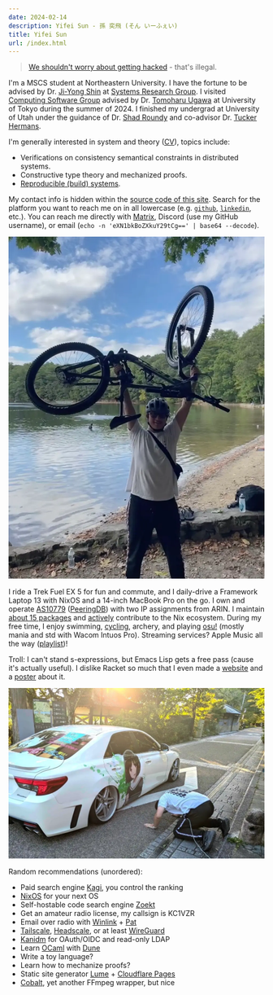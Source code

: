 ```yaml
---
date: 2024-02-14
description: Yifei Sun - 孫 奕飛 (そん いーふぇい)
title: Yifei Sun
url: /index.html
---
```


> [We shouldn't worry about getting hacked](https://otel.ysun.co/public-dashboards/55f1b79c57bb40cd96a871ec6197f02e) - that's illegal.

I'm a MSCS student at Northeastern University.
I have the fortune to be advised by Dr. [Ji-Yong Shin](https://www.jiyongshin.info) at [Systems Research Group](https://srg.khoury.northeastern.edu).
I visited [Computing Software Group](https://www.csg.ci.i.u-tokyo.ac.jp/en) advised by Dr. [Tomoharu Ugawa](https://tugawa.github.io/index-e.html) at University of Tokyo during the summer of 2024.
I finished my undergrad at University of Utah under the guidance of Dr. [Shad Roundy](https://iss.mech.utah.edu/shad-roundy) and co-advisor Dr. [Tucker Hermans](https://robot-learning.cs.utah.edu/thermans).

I'm generally interested in system and theory ([CV](/cv)), topics include:

- Verifications on consistency semantical constraints in distributed systems.
- Constructive type theory and mechanized proofs.
- [Reproducible (build) systems](https://reproducible-builds.org).

My contact info is hidden within the [source code of this site](https://github.com/search?q=repo%3Astepbrobd%2Fysun+%22hidden%3A+true%22+%22external%3A+https%3A%2F%2F%22+%22layout%3A+redirect.vto%22&type=code).
Search for the platform you want to reach me on in all lowercase (e.g. [`github`](/github), [`linkedin`](/linkedin), etc.).
You can reach me directly with [Matrix](/matrix), Discord (use my GitHub username), or email (`echo -n 'eXN1bkBoZXkuY29tCg==' | base64 --decode`).

![Weekend outing with labmates (Walden Pond)](/assets/static/img/home-1.webp)

I ride a Trek Fuel EX 5 for fun and commute, and I daily-drive a Framework Laptop 13 with NixOS and a 14-inch MacBook Pro on the go.
I own and operate [AS10779](/10779) ([PeeringDB](/peeringdb)) with two IP assignments from ARIN.
I maintain [about 15 packages](https://repology.org/maintainers/?search=ysun%40hey.com) and [actively](https://github.com/NixOS/nixpkgs/issues?q=involves%3Astepbrobd) contribute to the Nix ecosystem.
During my free time, I enjoy swimming, [cycling](/strava), archery, and playing [osu!](/osu) (mostly mania and std with Wacom Intuos Pro).
Streaming services? Apple Music all the way ([playlist](/music))!

Troll: I can't stand s-expressions, but Emacs Lisp gets a free pass (cause it's actually useful).
I dislike Racket so much that I even made a [website](https://rkt.lol) and a [poster](https://rkt.lol/poster.pdf) about it.

![You just have to go out and touch grass once in a while (Uji Shrine)](/assets/static/img/home-2.webp)

Random recommendations (unordered):

- Paid search engine [Kagi](https://kagi.com), you control the ranking
- [NixOS](https://nixos.org) for your next OS
- Self-hostable code search engine [Zoekt](https://github.com/sourcegraph/zoekt)
- Get an amateur radio license, my callsign is KC1VZR
- Email over radio with [Winlink](https://winlink.org) + [Pat](https://github.com/la5nta/pat)
- [Tailscale](https://tailscale.com), [Headscale](https://github.com/juanfont/headscale), or at least [WireGuard](https://www.wireguard.com)
- [Kanidm](https://kanidm.com) for OAuth/OIDC and read-only LDAP
- Learn [OCaml](https://ocaml.org) with [Dune](https://dune.build)
- Write a toy language?
- Learn how to mechanize proofs?
- Static site generator [Lume](https://github.com/lumeland/lume) + [Cloudflare Pages](https://pages.cloudflare.com)
- [Cobalt](https://cobalt.tools/about/general), yet another FFmpeg wrapper, but nice
